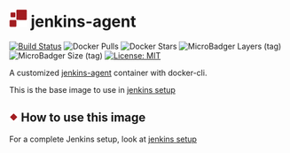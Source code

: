 # ![](https://github.com/docker-suite/artwork/raw/master/logo/png/logo_32.png) jenkins-agent
[![Build Status](http://jenkins.hexocube.fr/job/docker-suite/job/jenkins-agent/badge/icon?color=green&style=flat-square)](http://jenkins.hexocube.fr/job/docker-suite/job/jenkins-agent/)
![Docker Pulls](https://img.shields.io/docker/pulls/dsuite/jenkins-agent.svg?style=flat-square)
![Docker Stars](https://img.shields.io/docker/stars/dsuite/jenkins-agent.svg?style=flat-square)
![MicroBadger Layers (tag)](https://img.shields.io/microbadger/layers/dsuite/jenkins-agent/latest.svg?style=flat-square)
![MicroBadger Size (tag)](https://img.shields.io/microbadger/image-size/dsuite/jenkins-agent/latest.svg?style=flat-square)
[![License: MIT](https://img.shields.io/badge/License-MIT-brightgreen.svg?style=flat-square)](https://opensource.org/licenses/MIT)


A customized [jenkins-agent] container with docker-cli. 

This is the base image to use in [jenkins setup][jenkins-setup]


## ![](https://github.com/docker-suite/artwork/raw/master/various/pin/png/pin_16.png) How to use this image

For a complete Jenkins setup, look at [jenkins setup][jenkins-setup]


[jenkins]: https://jenkins.io/
[jenkins-agent]: https://github.com/jenkinsci/docker-inbound-agent/
[jenkins-setup]: https://github.com/docker-suite/jenkins-setup/
[docker plugin]: https://plugins.jenkins.io/docker-plugin/
